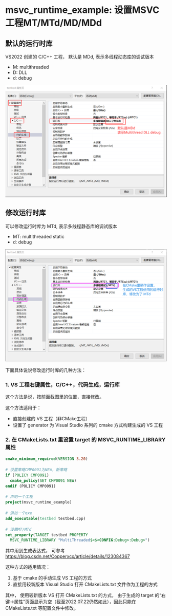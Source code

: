 # msvc_runtime_example: 设置MSVC工程MT/MTd/MD/MDd

## 默认的运行时库
VS2022 创建的 C/C++ 工程， 默认是 MDd, 表示多线程动态库的调试版本
- M: multithreaded
- D: DLL
- d: debug

![](vs2022_default_vc_runtime_MDd.png)

## 修改运行时库
可以修改运行时库为 MTd, 表示多线程静态库的调试版本
- MT: multithreaded static
- d: debug

![](vs2022_change_vc_runtime_to_MTd.png)

下面具体说说修改运行时库的几种方法：

### 1. VS 工程右键属性，C/C++，代码生成，运行库
这个方法是说，按前面截图里的位置，直接修改。

这个方法适用于：
- 直接创建的 VS 工程（非CMake工程）
- 设置了 generator 为 Visual Studio 系列的 cmake 方式构建生成的 VS 工程

### 2. 在 CMakeLists.txt 里设置 target 的 MSVC_RUNTIME_LIBRARY 属性
```cmake
cmake_minimum_required(VERSION 3.20)

# 设置策略CMP0091为NEW，新策略
if (POLICY CMP0091)
  cmake_policy(SET CMP0091 NEW)
endif (POLICY CMP0091)

# 声明一个工程
project(msvc_runtime_example)

# 添加一个exe
add_executable(testbed testbed.cpp)

# 设置MT/MTd
set_property(TARGET testbed PROPERTY
  MSVC_RUNTIME_LIBRARY "MultiThreaded$<$<CONFIG:Debug>:Debug>")
```

其中用到生成表达式， 可参考 https://blog.csdn.net/Copperxcx/article/details/123084367

这种方式的适用情况：
1. 基于 cmake 的手动生成 VS 工程的方式
2. 直接用较新版本 Visual Studio 打开 CMakeLists.txt 文件作为工程的方式

其中， 使用较新版本 VS 打开 CMakeLists.txt 的方式， 由于生成的 target 的“右键->属性”页面显示为空（截至2022.07.22仍然如此），因此只能在 CMakeLists.txt 等配置文件中修改。